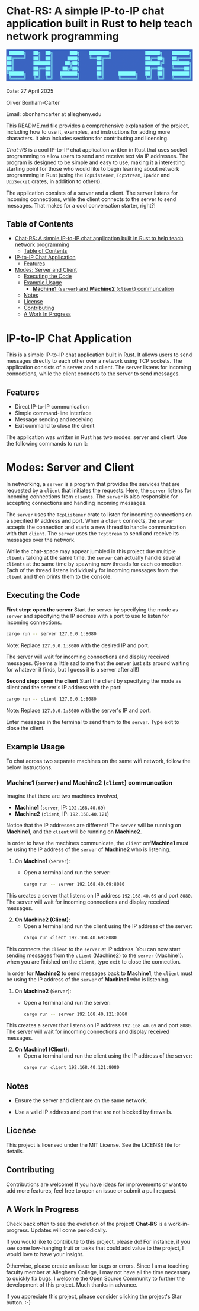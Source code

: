 # Chat-RS: A simple IP-to-IP chat application built in Rust to help teach network programming

![graphics/logo.png](graphics/logo.png)

Date: 27 April 2025

Oliver Bonham-Carter

Email: obonhamcarter at allegheny.edu

This README.md file provides a comprehensive explanation of the project, including how to use it, examples, and instructions for adding more characters. It also includes sections for contributing and licensing.

_Chat-RS_ is a cool IP-to-IP chat application written in Rust that uses socket programming to allow users to send and receive text via IP addresses. The program is designed to be simple and easy to use, making it a interesting starting point for those who would like to begin learning about network programming in Rust (using the `TcpListener`, `TcpStream`, `IpAddr` and `UdpSocket` crates, in addition to others).

The application consists of a server and a client. The server listens for incoming connections, while the client connects to the server to send messages. That makes for a cool conversation starter, right?!

## Table of Contents

- [Chat-RS: A simple IP-to-IP chat application built in Rust to help teach network programming](#chat-rs-a-simple-ip-to-ip-chat-application-built-in-rust-to-help-teach-network-programming)
  - [Table of Contents](#table-of-contents)
- [IP-to-IP Chat Application](#ip-to-ip-chat-application)
  - [Features](#features)
- [Modes: Server and Client](#modes-server-and-client)
  - [Executing the Code](#executing-the-code)
  - [Example Usage](#example-usage)
    - [**Machine1** (`server`) and **Machine2** (`client`) communcation](#machine1-server-and-machine2-client-communcation)
  - [Notes](#notes)
  - [License](#license)
  - [Contributing](#contributing)
  - [A Work In Progress](#a-work-in-progress)

# IP-to-IP Chat Application

This is a simple IP-to-IP chat application built in Rust. It allows users to send messages directly to each other over a network using TCP sockets. The application consists of a server and a client. The server listens for incoming connections, while the client connects to the server to send messages.

## Features

- Direct IP-to-IP communication
- Simple command-line interface
- Message sending and receiving
- Exit command to close the client

The application was written in Rust has two modes: server and client. Use the following commands to run it:

# Modes: Server and Client

In networking, a `server` is a program that provides the services that are requested by a `client` that initiates the requests. Here, the `server` listens for incoming connections from `clients`. The `server` is also responsible for accepting connections and handling incoming messages.

The `server` uses the `TcpListener` crate to listen for incoming connections on a specified IP address and port. When a `client` connects, the `server` accepts the connection and starts a new thread to handle communication with that `client`. The `server` uses the `TcpStream` to send and receive its messages over the network.

While the chat-space may appear jumbled in this project due multiple `clients` talking at the same time, the `server` can actually handle several `clients` at the same time by spawning new threads for each connection. Each of the thread listens individually for incoming messages from the `client` and then prints them to the console.

## Executing the Code

**First step: open the server**
Start the server by specifying the mode as `server` and specifying the IP address with a port to use to listen for incoming connections.

``` bash
cargo run -- server 127.0.0.1:8080
```

Note: Replace `127.0.0.1:8080` with the desired IP and port.

The server will wait for incoming connections and display received messages. (Seems a little sad to me that the server just sits around waiting for whatever it finds, but I guess it is a server after all!)

**Second step: open the client**
Start the client by specifying the mode as client and the server's IP address with the port:

``` bash
cargo run -- client 127.0.0.1:8080
```

Note: Replace `127.0.0.1:8080` with the server's IP and port.

Enter messages in the terminal to send them to the `server`. Type exit to close the client.

## Example Usage

To chat across two separate machines on the same wifi network, follow the below instructions. 

### **Machine1** (`server`) and **Machine2** (`client`) communcation

Imagine that there are two machines involved,
  + **Machine1** (`server`, IP: `192.168.40.69`)
  + **Machine2** (`client`, IP: `192.168.40.121`)
  
Notice that the IP addresses are different! The `server` will be running on **Machine1**, and the `client` will be running on **Machine2**.

In order to have the machines communicate, the `client` onf**Machine1** must be using the IP address of the `server` of **Machine2** who is listening.

1. On **Machine1** (`Server`):
   - Open a terminal and run the server:

     ```bash
     cargo run -- server 192.168.40.69:8080
     ```

This creates a server that listens on IP address `192.168.40.69` and port `8080`. The server will wait for incoming connections and display received messages.

2. **On Machine2 (Client)**:
   - Open a terminal and run the client using the IP address of the server:
     ```bash
     cargo run client 192.168.40.69:8080
     ```

This connects the `client` to the `server` at IP address. You can now start sending messages from the `client` (Machine2) to the `server` (Machine1). when you are finished on the `client`, type `exit` to close the connection.

In order for **Machine2** to send messages back to **Machine1**, the `client` must be using the IP address of the `server` of **Machine1** who is listening.

1. On **Machine2** (`Server`):
   - Open a terminal and run the server:

     ```bash
     cargo run -- server 192.168.40.121:8080
     ```

This creates a server that listens on IP address `192.168.40.69` and port `8080`. The server will wait for incoming connections and display received messages.

2. **On Machine1 (Client)**:
   - Open a terminal and run the client using the IP address of the server:
     ```bash
     cargo run client 192.168.40.121:8080
     ```

## Notes

- Ensure the server and client are on the same network.

- Use a valid IP address and port that are not blocked by firewalls.

## License

This project is licensed under the MIT License. See the LICENSE file for details.

## Contributing

Contributions are welcome! If you have ideas for improvements or want to add more features, feel free to open an issue or submit a pull request.

## A Work In Progress

Check back often to see the evolution of the project! **Chat-RS** is a work-in-progress. Updates will come periodically.

If you would like to contribute to this project, please do! For instance, if you see some low-hanging fruit or tasks that could add value to the project, I would love to have your insight.

Otherwise, please create an issue for bugs or errors. Since I am a teaching faculty member at Allegheny College, I may not have all the time necessary to quickly fix bugs. I welcome the Open Source Community to further the development of this project. Much thanks in advance.

If you appreciate this project, please consider clicking the project's Star button. :-)
